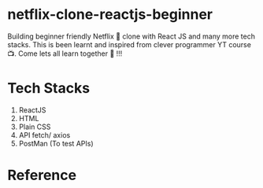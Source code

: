 # netflix-clone-reactjs-beginner

Building beginner friendly Netflix 🎥 clone with React JS and many more tech stacks. This is been learnt and inspired from clever programmer YT course 📺. Come lets all learn together 💃 !!!

# Tech Stacks

1. ReactJS
2. HTML
3. Plain CSS
4. API fetch/ axios
5. PostMan (To test APIs)

# Reference
